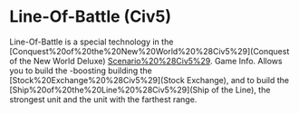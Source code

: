 # Line-Of-Battle (Civ5)

Line-Of-Battle is a special technology in the [Conquest%20of%20the%20New%20World%20%28Civ5%29](Conquest of the New World Deluxe) [Scenario%20%28Civ5%29](scenario).
Game Info.
Allows you to build the -boosting building the [Stock%20Exchange%20%28Civ5%29](Stock Exchange), and to build the [Ship%20of%20the%20Line%20%28Civ5%29](Ship of the Line), the strongest unit and the unit with the farthest range.